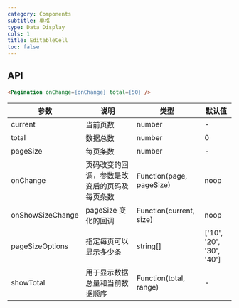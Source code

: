 ```yaml
---
category: Components
subtitle: 单格
type: Data Display
cols: 1
title: EditableCell
toc: false
---
```



## API

```html
<Pagination onChange={onChange} total={50} />
```


| 参数 | 说明 | 类型 | 默认值 |
| --- | --- | --- | --- |
| current | 当前页数 | number | - |
| total | 数据总数 | number | 0 |
| pageSize | 每页条数 | number | - |
| onChange | 页码改变的回调，参数是改变后的页码及每页条数 | Function(page, pageSize) | noop |
| onShowSizeChange | pageSize 变化的回调 | Function(current, size) | noop |
| pageSizeOptions | 指定每页可以显示多少条 | string\[] | ['10', '20', '30', '40'] |
| showTotal | 用于显示数据总量和当前数据顺序 | Function(total, range) | - |


